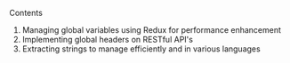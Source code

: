 Contents
1. Managing global variables using Redux for performance enhancement
2. Implementing global headers on RESTful API's 
3. Extracting strings to manage efficiently and in various languages 
